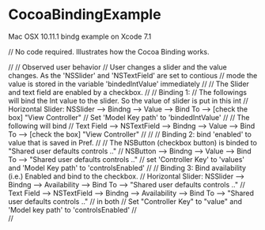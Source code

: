 # CocoaBindingExample
Mac OSX 10.11.1 bindg example on Xcode 7.1

// No code required. Illustrates how the Cocoa Binding works.

//
// Observed user behavior
//    User changes a slider and the value changes. As the 'NSSlider' and 'NSTextField' are set to contious
//    mode the  value is stored in the variable 'bindedIntValue' immediately
//
//    The Slider and text field are enabled by  a checkbox.
//
// Binding 1:
//   The followings will bind the Int value to the slider. So the value of slider is put in this int
//        Horizontal Slider: NSSlider --> Bindng --> Value --> Bind To --> [check the box] "View Controller"
//                      Set 'Model Key path' to 'bindedIntValue'
//
//   The following will bind 
//        Text Field --> NSTextField --> Bindng --> Value --> Bind To --> [check the box] "View Controller"
//
//
//  Binding 2: bind 'enabled' to value that is saved in Pref.
//
//   The NSButton (checkbox button) is binded to "Shared user defaults controls .."
//        NSButton --> Bindng --> Value --> Bind To --> "Shared user defaults controls .."
//        set 'Controller Key' to 'values' and 'Model Key path' to 'controlsEnabled'
//
//   Binding 3: Bind availability (i.e.) Enabled and bind to the checkbox.
//   Horizontal Slider: NSSlider --> Bindng --> Availability --> Bind To --> "Shared user defaults controls .."
//   Text Field --> NSTextField --> Bindng --> Availability --> Bind To --> "Shared user defaults controls .."
//      in both
//          Set "Controller Key" to "value" and 'Model key path' to 'controlsEnabled'
//          
//
